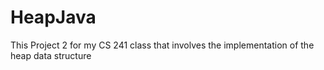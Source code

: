 # HeapJava

This Project 2 for my CS 241 class that involves the implementation of the
heap data structure
